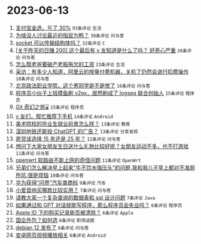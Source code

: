 # 2023-06-13

1. [支付宝金选，亏了 30%](https://www.v2ex.com/t/948196) `93条评论` `生活`
1. [为啥没人讨论最近的指鼠为鸭？](https://www.v2ex.com/t/948235) `38条评论` `问与答`
1. [socket 可以传输结构体吗？](https://www.v2ex.com/t/948216) `32条评论` `C`
1. [[关于昨天的日赚 200] 这个最后有 v 友知道是什么了吗？ 好奇心严重](https://www.v2ex.com/t/948203) `26条评论` `问与答`
1. [怎么帮老爸要破产老板拖欠的工资](https://www.v2ex.com/t/948207) `23条评论` `生活`
1. [采访：有多少人知道，阿里云的按量付费机器，关机了仍然会进行扣费操作](https://www.v2ex.com/t/948234) `18条评论` `问与答`
1. [北京政法职业学院，这个男同学是不是惨了](https://www.v2ex.com/t/948201) `16条评论` `问与答`
1. [程序员小伙子上班摸鱼刷 v2ex，居然刷成了 logseq 联合创始人](https://www.v2ex.com/t/948221) `15条评论` `程序员`
1. [Git 奇幻之旅⌛️](https://www.v2ex.com/t/948186) `15条评论` `程序员`
1. [v 友们，帮忙推荐下手机](https://www.v2ex.com/t/948241) `14条评论` `Android`
1. [美术院校的毕业生就业前景怎么样？](https://www.v2ex.com/t/948194) `13条评论` `教育`
1. [深圳地铁还能投 ChatGPT 的广告？](https://www.v2ex.com/t/948188) `13条评论` `分享发现`
1. [房贷该选择 15 年还是 25 年？](https://www.v2ex.com/t/948227) `12条评论` `问与答`
1. [想问下大家女朋友生日送什么礼物比较好呢？女朋友运动不多，也不打游戏](https://www.v2ex.com/t/948220) `11条评论` `问与答`
1. [openwrt 软路由不能上网的奇怪问题](https://www.v2ex.com/t/948213) `11条评论` `OpenWrt`
1. [兄弟们怎么解决早上起来"牛不饮水强压头"的问题,我和我儿子早上都对不准厕所坑,很是烦恼](https://www.v2ex.com/t/948212) `10条评论` `问与答`
1. [华为获得“问界”汽车类商标](https://www.v2ex.com/t/948195) `9条评论` `汽车`
1. [小爱音响买哪款比较实用？](https://www.v2ex.com/t/948255) `7条评论` `问与答`
1. [请教大家一个复杂查询的数据表和 sql 设计问题](https://www.v2ex.com/t/948184) `7条评论` `Java`
1. [如果通过和 GPT 对话就能写程序，那么程序员会失业吗？](https://www.v2ex.com/t/948272) `6条评论` `程序员`
1. [Apple ID 下的购买记录能否被清除？](https://www.v2ex.com/t/948215) `6条评论` `Apple`
1. [国企外包？如何选](https://www.v2ex.com/t/948199) `6条评论` `职场话题`
1. [debian 12 发布了](https://www.v2ex.com/t/948192) `6条评论` `问与答`
1. [安卓网页视频播放相关](https://www.v2ex.com/t/948191) `6条评论` `Android`
